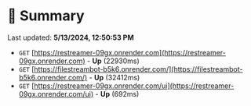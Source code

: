 # 📖 Summary
Last updated: **5/13/2024, 12:50:53 PM**

- `GET` [https://restreamer-09gx.onrender.com](https://restreamer-09gx.onrender.com) - **Up** (22930ms)
- `GET` [https://filestreambot-b5k6.onrender.com/](https://filestreambot-b5k6.onrender.com/) - **Up** (32412ms)
- `GET` [https://restreamer-09gx.onrender.com/ui](https://restreamer-09gx.onrender.com/ui) - **Up** (692ms)
